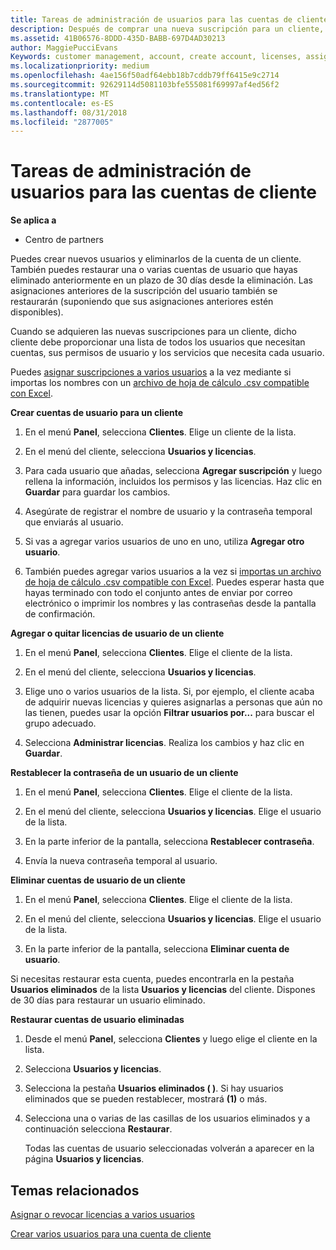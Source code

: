 ```yaml
---
title: Tareas de administración de usuarios para las cuentas de cliente | Centro de partners
description: Después de comprar una nueva suscripción para un cliente, puedes asignar licencias a usuarios específicos.
ms.assetid: 41B06576-8DDD-435D-BABB-697D4AD30213
author: MaggiePucciEvans
Keywords: customer management, account, create account, licenses, assign license, user management, password, reset password, change password
ms.localizationpriority: medium
ms.openlocfilehash: 4ae156f50adf64ebb18b7cddb79ff6415e9c2714
ms.sourcegitcommit: 92629114d5081103bfe555081f69997af4ed56f2
ms.translationtype: MT
ms.contentlocale: es-ES
ms.lasthandoff: 08/31/2018
ms.locfileid: "2877005"
---
```

# <a name="user-management-tasks-for-customer-accounts"></a>Tareas de administración de usuarios para las cuentas de cliente

**Se aplica a**

-  Centro de partners



Puedes crear nuevos usuarios y eliminarlos de la cuenta de un cliente. También puedes restaurar una o varias cuentas de usuario que hayas eliminado anteriormente en un plazo de 30 días desde la eliminación. Las asignaciones anteriores de la suscripción del usuario también se restaurarán (suponiendo que sus asignaciones anteriores estén disponibles).

Cuando se adquieren las nuevas suscripciones para un cliente, dicho cliente debe proporcionar una lista de todos los usuarios que necesitan cuentas, sus permisos de usuario y los servicios que necesita cada usuario.  

Puedes [asignar suscripciones a varios usuarios](bulk-license-provisioning-for-multiple-users.md) a la vez mediante si importas los nombres con un [archivo de hoja de cálculo .csv compatible con Excel](adding-multiple-users-to-a-customer-account.md).

<a href="" id="createuseraccounts"></a>
**Crear cuentas de usuario para un cliente**

1.  En el menú **Panel**, selecciona **Clientes**. Elige un cliente de la lista.

2.  En el menú del cliente, selecciona **Usuarios y licencias**.

3.  Para cada usuario que añadas, selecciona **Agregar suscripción** y luego rellena la información, incluidos los permisos y las licencias. Haz clic en **Guardar** para guardar los cambios.

4.  Asegúrate de registrar el nombre de usuario y la contraseña temporal que enviarás al usuario. 

5.  Si vas a agregar varios usuarios de uno en uno, utiliza **Agregar otro usuario**. 

6. También puedes agregar varios usuarios a la vez si [importas un archivo de hoja de cálculo .csv compatible con Excel](adding-multiple-users-to-a-customer-account.md). Puedes esperar hasta que hayas terminado con todo el conjunto antes de enviar por correo electrónico o imprimir los nombres y las contraseñas desde la pantalla de confirmación.

<a href="" id="userlicensing"></a>
**Agregar o quitar licencias de usuario de un cliente**

1.  En el menú **Panel**, selecciona **Clientes**. Elige el cliente de la lista.

2.  En el menú del cliente, selecciona **Usuarios y licencias**.

3.  Elige uno o varios usuarios de la lista. Si, por ejemplo, el cliente acaba de adquirir nuevas licencias y quieres asignarlas a personas que aún no las tienen, puedes usar la opción **Filtrar usuarios por...** para buscar el grupo adecuado.

4.  Selecciona **Administrar licencias**. Realiza los cambios y haz clic en **Guardar**.

<a href="" id="resetpassword"></a>
**Restablecer la contraseña de un usuario de un cliente**

1.  En el menú **Panel**, selecciona **Clientes**. Elige el cliente de la lista.

2.  En el menú del cliente, selecciona **Usuarios y licencias**. Elige el usuario de la lista.

3.  En la parte inferior de la pantalla, selecciona **Restablecer contraseña**. 

4.  Envía la nueva contraseña temporal al usuario.

<a href="" id="deleteuseraccounts"></a>
**Eliminar cuentas de usuario de un cliente**

1.  En el menú **Panel**, selecciona **Clientes**. Elige el cliente de la lista.

2.  En el menú del cliente, selecciona **Usuarios y licencias**. Elige el usuario de la lista.

3.  En la parte inferior de la pantalla, selecciona **Eliminar cuenta de usuario**.

Si necesitas restaurar esta cuenta, puedes encontrarla en la pestaña **Usuarios eliminados** de la lista **Usuarios y licencias** del cliente. Dispones de 30 días para restaurar un usuario eliminado.

<a href="" id="restoreuseraccounts"></a>
**Restaurar cuentas de usuario eliminadas**

1.  Desde el menú **Panel**, selecciona **Clientes** y luego elige el cliente en la lista.

2.  Selecciona **Usuarios y licencias**.

3.  Selecciona la pestaña **Usuarios eliminados ( )**. Si hay usuarios eliminados que se pueden restablecer, mostrará **(1)** o más.

4.  Selecciona una o varias de las casillas de los usuarios eliminados y a continuación selecciona **Restaurar**.

    Todas las cuentas de usuario seleccionadas volverán a aparecer en la página **Usuarios y licencias**.

## <a name="related-topics"></a>Temas relacionados


[Asignar o revocar licencias a varios usuarios](bulk-license-provisioning-for-multiple-users.md)

[Crear varios usuarios para una cuenta de cliente](adding-multiple-users-to-a-customer-account.md)

 

 



